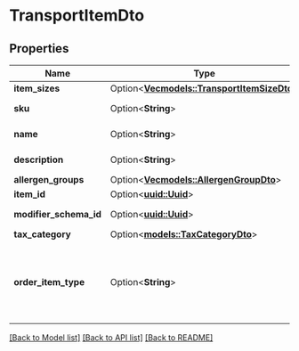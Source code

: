 # TransportItemDto

## Properties

Name | Type | Description | Notes
------------ | ------------- | ------------- | -------------
**item_sizes** | Option<[**Vec<models::TransportItemSizeDto>**](TransportItemSizeDto.md)> |  | [optional]
**sku** | Option<**String**> | Product code | [optional]
**name** | Option<**String**> | Product name | [optional]
**description** | Option<**String**> | Product description | [optional]
**allergen_groups** | Option<[**Vec<models::AllergenGroupDto>**](AllergenGroupDto.md)> |  | [optional]
**item_id** | Option<[**uuid::Uuid**](uuid::Uuid.md)> | Product ID | [optional]
**modifier_schema_id** | Option<[**uuid::Uuid**](uuid::Uuid.md)> | Modifier schema ID | [optional]
**tax_category** | Option<[**models::TaxCategoryDto**](TaxCategoryDto.md)> |  | [optional]
**order_item_type** | Option<**String**> | Product or compound. Depends on modifiers scheme existence | [optional]

[[Back to Model list]](../README.md#documentation-for-models) [[Back to API list]](../README.md#documentation-for-api-endpoints) [[Back to README]](../README.md)


